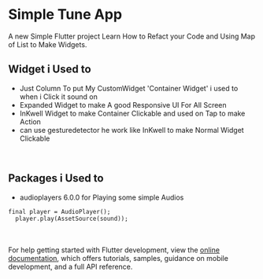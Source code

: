 # Simple Tune App

A new Simple Flutter project Learn How to Refact your Code and Using Map of List to Make Widgets.
<br>
## Widget i Used to 
- Just Column To put My CustomWidget 'Container Widget' i used to when i Click it sound on <br>
- Expanded Widget to make A good Responsive UI For All Screen<br>
- InKwell Widget to make Container Clickable and used on Tap to make Action<br>
- can use gesturedetector he work like InKwell to make Normal Widget Clickable <br>  
<br>

## Packages i Used to 
- audioplayers 6.0.0 for Playing some simple Audios
```
final player = AudioPlayer();
  player.play(AssetSource(sound));
```
<br><br>
For help getting started with Flutter development, view the
[online documentation](https://docs.flutter.dev/), which offers tutorials,
samples, guidance on mobile development, and a full API reference.
